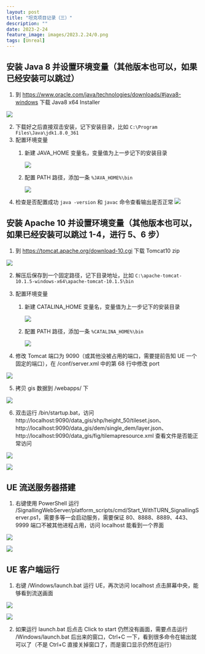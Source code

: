 ```yaml
---
layout: post
title: "坦克项目记录（三）"
description: ""
date: 2023-2-24
feature_image: images/2023.2.24/0.png
tags: [Unreal]
---
```


<!--more-->

## 安装 Java 8 并设置环境变量（其他版本也可以，如果已经安装可以跳过）

1. 到 https://www.oracle.com/java/technologies/downloads/#java8-windows 下载 Java8 x64 Installer

![](../images/2023.2.24/0.png)

2. 下载好之后直接双击安装，记下安装目录，比如 `C:\Program Files\Java\jdk1.8.0_361`
3. 配置环境变量
   1. 新建 JAVA_HOME 变量名，变量值为上一步记下的安装目录
      
        ![](../images/2023.2.24/1.png)

   2. 配置 PATH 路径，添加一条 `%JAVA_HOME%\bin`
   
        ![](../images/2023.2.24/2.png)
4. 检查是否配置成功 `java -version` 和 `javac` 命令查看输出是否正常
        ![](../images/2023.2.24/3.png)
   
## 安装 Apache 10 并设置环境变量（其他版本也可以，如果已经安装可以跳过 1-4，进行 5、6 步）

1. 到 https://tomcat.apache.org/download-10.cgi 下载 Tomcat10 zip

![](../images/2023.2.24/4.png)

2. 解压后保存到一个固定路径，记下目录地址，比如 `C:\apache-tomcat-10.1.5-windows-x64\apache-tomcat-10.1.5\bin`
3. 配置环境变量
   1. 新建 CATALINA_HOME 变量名，变量值为上一步记下的安装目录

        ![](../images/2023.2.24/5.png)
    
    2. 配置 PATH 路径，添加一条 `%CATALINA_HOME%\bin`

        ![](../images/2023.2.24/6.png)

4. 修改 Tomcat 端口为 9090（或其他没被占用的端口，需要提前告知 UE 一个固定的端口），在 /conf/server.xml 中的第 68 行中修改 port

![](../images/2023.2.24/7.png)

5. 拷贝 gis 数据到 /webapps/ 下

![](../images/2023.2.24/8.png)

6. 双击运行 /bin/startup.bat，访问 http://localhost:9090/data_gis/shp/height_50/tileset.json、http://localhost:9090/data_gis/dem/single_dem/layer.json、http://localhost:9090/data_gis/fig/tilemapresource.xml 查看文件是否能正常访问

![](../images/2023.2.24/9.png)

![](../images/2023.2.24/10.png)

## UE 流送服务器搭建

1. 右键使用 PowerShell 运行 /SignallingWebServer/platform_scripts/cmd/Start_WithTURN_SignallingServer.ps1，需要多等一会启动服务，需要保证 80、8888、8889、443、9999 端口不被其他进程占用，访问 localhost 能看到一个界面

![](../images/2023.2.24/11.png)

![](../images/2023.2.24/12.png)

## UE 客户端运行

1. 右键 /Windows/launch.bat 运行 UE，再次访问 localhost 点击屏幕中央，能够看到流送画面

![](../images/2023.2.24/13.png)

![](../images/2023.2.24/14.png)

2. 如果运行 launch.bat 后点击 Click to start 仍然没有画面，需要点击运行 /Windows/launch.bat 后出来的窗口，Ctrl+C 一下，看到很多命令在输出就可以了（不是 Ctrl+C 直接关掉窗口了，而是窗口显示仍然在运行）